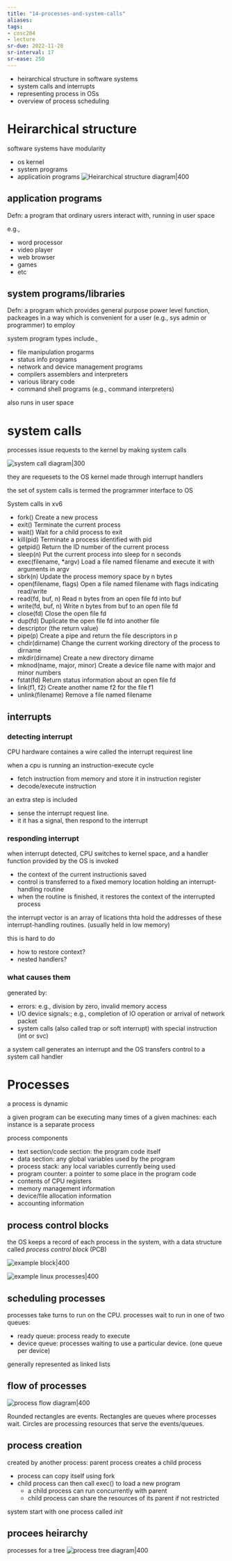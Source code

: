 ```yaml
---
title: "14-processes-and-system-calls"
aliases: 
tags: 
- cosc204
- lecture
sr-due: 2022-11-28
sr-interval: 17
sr-ease: 250
---
```


- heirarchical structure in software systems
- system calls and interrupts
- representing process in OSs
- overview of process scheduling

# Heirarchical structure
software systems have modularity
- os kernel
- system programs
- applicatioin programs
![Heirarchical structure diagram|400](https://i.imgur.com/Tf7QDTy.png)

## application programs
Defn: a program that ordinary usrers interact with, running in user space

e.g.,
- word processor
- video player
- web browser
- games
- etc

## system programs/libraries
Defn: a program which provides general purpose power level function, packeages in a way which is convenient for a user (e.g., sys admin or programmer) to employ

system program types include.,
- file manipulation progarms
- status info programs
- network and device management programs
- compilers assemblers and interpreters
- various library code
- command shell programs (e.g., command interpreters)

also runs in user space

# system calls
processes issue requests to the kernel by making system calls

![system call diagram|300](https://i.imgur.com/GAktF7t.png)

they are requesets to the OS kernel made through interrupt handlers

the set of system calls is termed the programmer interface to OS

System calls in xv6
- fork() Create a new process 
- exit() Terminate the current process 
- wait() Wait for a child process to exit 
- kill(pid) Terminate a process identified with pid 
- getpid() Return the ID number of the current process 
- sleep(n) Put the current process into sleep for n seconds 
- exec(filename, *argv) Load a file named filename and execute it with arguments in argv 
- sbrk(n) Update the process memory space by n bytes 
- open(filename, flags) Open a file named filename with flags indicating read/write 
- read(fd, buf, n) Read n bytes from an open file fd into buf 
- write(fd, buf, n) Write n bytes from buf to an open file fd 
- close(fd) Close the open file fd
- dup(fd) Duplicate the open file fd into another file 
- descriptor (the return value) 
- pipe(p) Create a pipe and return the file descriptors in p 
- chdir(dirname) Change the current working directory of the process to dirname 
- mkdir(dirname) Create a new directory dirname 
- mknod(name, major, minor) Create a device file name with major and minor numbers 
- fstat(fd) Return status information about an open file fd 
- link(f1, f2) Create another name f2 for the file f1 
- unlink(filename) Remove a file named filename

## interrupts
### detecting interrupt
CPU hardware containes a wire called the interrupt requirest line

when a cpu is running an instruction-execute cycle
- fetch instruction from memory and store it in instruction register
- decode/execute instruction

an extra step is included
- sense the interrupt request line.
- it it has a signal, then respond to the interrupt

### responding interrupt
when interrupt detected, CPU switches to kernel space, and a handler function provided by the OS is invoked
- the context of the current instructionis saved
- control is transferred to a fixed memory location holding an interrupt-handling routine
- when the routine is finished, it restores the context of the interrupted process

the interrupt vector is an array of lications thta hold the addresses of these interrupt-handling routines. (usually held in low memory)

this is hard to do
- how to restore context?
- nested handlers?

### what causes them
generated by:
- errors: e.g., division by zero, invalid memory access
- I/O device signals:; e.g., completion of IO operation or arrival of network packet
- system calls (also called trap or soft interrupt) with special instruction (int or svc)

a system call generates an interrupt and the OS transfers control to a system call handler

# Processes
a process is dynamic

a given program can be executing many times of a given machines: each instance is a separate process

process components
- text section/code section: the program code itself 
- data section: any global variables used by the program 
- process stack: any local variables currently being used 
- program counter: a pointer to some place in the program code 
- contents of CPU registers 
- memory management information 
- device/file allocation information 
- accounting information

## process control blocks
the OS keeps a record of each process in the system, with a data structure called *process control block* (PCB)

![example block|400](https://i.imgur.com/UTDFjse.png)

![example linux processes|400](https://i.imgur.com/ar19swB.png)

## scheduling processes
processes take turns to run on the CPU. processes wait to run in one of two queues:
- ready queue: process ready to execute
- device queue: processes waiting to use a particular device. (one queue per device)

generally represented as linked lists

## flow of processes
![process flow diagram|400](https://i.imgur.com/ib1t78H.png)

Rounded rectangles are events. 
Rectangles are queues where processes wait. 
Circles are processing resources that serve the events/queues.

## process creation
created by another process: parent process creates a child process
- process can copy itself using fork
- child process can then call exec() to load a new program
	- a child process can run concurrently with parent
	- child process can share the resources of its parent if not restricted

system start with one process called *init*

## procees heirarchy
processes for a tree
![process tree diagram|400](https://i.imgur.com/SNTlCNZ.png)
